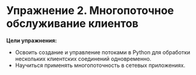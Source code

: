 # Упражнение 2. Многопоточное обслуживание клиентов

**Цели упражнения:**
- Освоить создание и управление потоками в Python для обработки нескольких клиентских соединений одновременно.
- Научиться применять многопоточность в сетевых приложениях.
